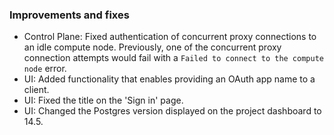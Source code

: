 ### Improvements and fixes

- Control Plane: Fixed authentication of concurrent proxy connections to an idle compute node. Previously, one of the concurrent proxy connection attempts would fail with a `Failed to connect to the compute node` error.
- UI: Added functionality that enables providing an OAuth app name to a client.
- UI: Fixed the title on the 'Sign in' page.
- UI: Changed the Postgres version displayed on the project dashboard to 14.5.
